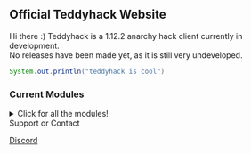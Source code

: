 ## Official Teddyhack Website

Hi there :) Teddyhack is a 1.12.2 anarchy hack client currently in development. <br>
No releases have been made yet, as it is still very undeveloped.


```java
System.out.println("teddyhack is cool")
```

### Current Modules
<details>
  <summary>Click for all the modules!</summary>
    AutoArmor
    AutoTotem
    BowSpam
    KillAura
    ServerBackdoor
    FullBright
    AutoSuicide
    NoFall
    ChatNotifier
    ChatSuffix
    Watermark
    ArrayList
    ChatFont
    ClickGUI
    Coords
    TabGUI
    Hud
    Sprint
    Step
    Fly
</details  

### Support or Contact

[Discord](https://discord.gg/X2BmAqW8ry)
